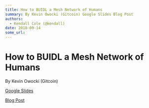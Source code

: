 ```yaml
---
title: How to BUIDL a Mesh Network of Humans
summary: By Kevin Owocki (Gitcoin) Google Slides Blog Post
authors:
  - Kendall Cole (@kendall)
date: 2018-09-14
some_url: 
---
```


# How to BUIDL a Mesh Network of Humans


By Kevin Owocki (Gitcoin)

[Google Slides](https://docs.google.com/presentation/d/1XQU8hYsBkwjSU93xjnyS969vjuvQwy0UrYhdWr4z0YU/edit#slide=id.g3dd8aa8ea9_0_50)

[Blog Post](https://medium.com/gitcoin/how-to-buidl-a-mesh-network-of-human-beings-a5293ecca60a)